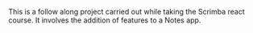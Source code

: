 This is a follow along project carried out while taking the Scrimba react course. It involves the addition of features to a Notes app.